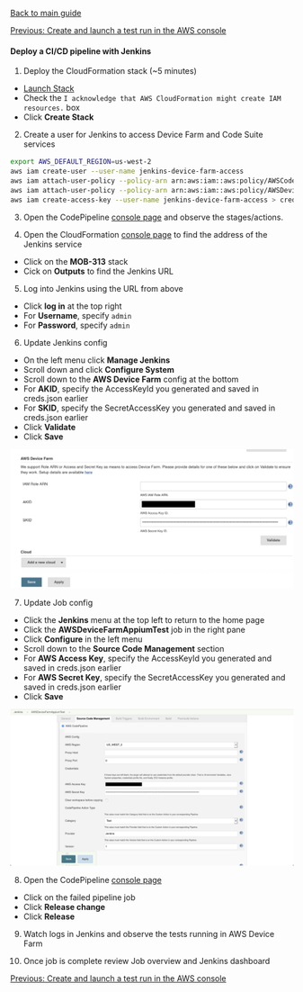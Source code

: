 [Back to main guide](../README.md) 

[Previous: Create and launch a test run in the AWS console](device-farm-console.md)

#### Deploy a CI/CD pipeline with Jenkins

1. Deploy the CloudFormation stack (~5 minutes)
  - <a href="https://us-west-2.console.aws.amazon.com/cloudformation/home?region=us-west-2#/stacks/create/review?templateURL=https://reinvent2019-mob313.s3-us-west-2.amazonaws.com/template.yml&stackName=MOB-313" target="_blank">Launch Stack</a>
  - Check the `I acknowledge that AWS CloudFormation might create IAM resources.` box
  - Click **Create Stack**

2. Create a user for Jenkins to access Device Farm and Code Suite services

```bash
export AWS_DEFAULT_REGION=us-west-2
aws iam create-user --user-name jenkins-device-farm-access
aws iam attach-user-policy --policy-arn arn:aws:iam::aws:policy/AWSCodePipelineCustomActionAccess  --user-name jenkins-device-farm-access
aws iam attach-user-policy --policy-arn arn:aws:iam::aws:policy/AWSDeviceFarmFullAccess --user-name jenkins-device-farm-access
aws iam create-access-key --user-name jenkins-device-farm-access > creds.json; cat creds.json
```

3. Open the CodePipeline [console page](https://us-west-2.console.aws.amazon.com/codesuite/codepipeline/pipelines?region=us-west-2) and observe the stages/actions.

4. Open the CloudFormation [console page](https://us-west-2.console.aws.amazon.com/cloudformation/home?region=us-west-2#/stacks?filteringText=&filteringStatus=active&viewNested=true&hideStacks=false) to find the address of the Jenkins service
  - Click on the **MOB-313** stack
  - Cick on **Outputs** to find the Jenkins URL

5. Log into Jenkins using the URL from above
  - Click **log in** at the top right
  - For **Username**, specify `admin`
  - For **Password**, specify `admin`

6. Update Jenkins config
  - On the left menu click **Manage Jenkins**
  - Scroll down and click **Configure System**
  - Scroll down to the **AWS Device Farm** config at the bottom
  - For **AKID**, specify the AccessKeyId you generated and saved in creds.json earlier
  - For **SKID**, specify the SecretAccessKey you generated and saved in creds.json earlier
  - Click **Validate**
  - Click **Save**

![](../images/cicd-jenkins-1.png)

7. Update Job config
  - Click the **Jenkins** menu at the top left to return to the home page
  - Click the **AWSDeviceFarmAppiumTest** job in the right pane
  - Click **Configure** in the left menu
  - Scroll down to the **Source Code Management** section
  - For **AWS Access Key**, specify the AccessKeyId you generated and saved in creds.json earlier
  - For **AWS Secret Key**, specify the SecretAccessKey you generated and saved in creds.json earlier
  - Click **Save**

  ![](../images/cicd-jenkins-2.png)

8. Open the CodePipeline [console page](https://us-west-2.console.aws.amazon.com/codesuite/codepipeline/pipelines?region=us-west-2)
  - Click on the failed pipeline job
  - Click **Release change**
  - Click **Release**

9. Watch logs in Jenkins and observe the tests running in AWS Device Farm

10. Once job is complete review Job overview and Jenkins dashboard

[Previous: Create and launch a test run in the AWS console](device-farm-console.md)